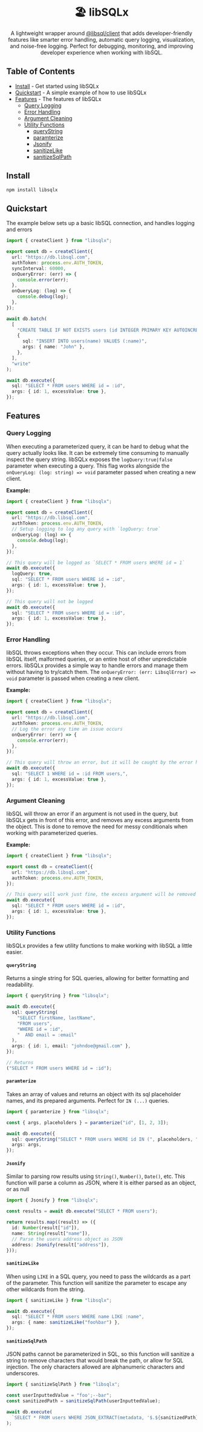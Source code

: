 <h1 align="center">🏖️ libSQLx</h1>
<p align="center">
  A lightweight wrapper around <a href="https://libsql.org">@libsql/client</a>
 that adds developer-friendly features like smarter error handling, automatic query logging, visualization, and noise-free logging. Perfect for debugging, monitoring, and improving developer experience when working with libSQL.
</p>

## Table of Contents

- [Install](#install) - Get started using libSQLx
- [Quickstart](#quickstart) - A simple example of how to use libSQLx
- [Features](#features) - The features of libSQLx
  - [Query Logging](#query-logging)
  - [Error Handling](#error-handling)
  - [Argument Cleaning](#argument-cleaning)
  - [Utility Functions](#utility-functions)
    - [queryString](#querystring)
    - [paramterize](#paramterize)
    - [Jsonify](#jsonify)
    - [sanitizeLike](#sanitizelike)
    - [sanitizeSqlPath](#sanitizesqlpath)

## Install

```bash
npm install libsqlx
```

## Quickstart

The example below sets up a basic libSQL connection, and handles logging and errors

```ts
import { createClient } from "libsqlx";

export const db = createClient({
  url: "https://db.libsql.com",
  authToken: process.env.AUTH_TOKEN,
  syncInterval: 60000,
  onQueryError: (err) => {
    console.error(err);
  },
  onQueryLog: (log) => {
    console.debug(log);
  },
});

await db.batch(
  [
    "CREATE TABLE IF NOT EXISTS users (id INTEGER PRIMARY KEY AUTOINCREMENT, name TEXT)",
    {
      sql: "INSERT INTO users(name) VALUES (:name)",
      args: { name: "John" },
    },
  ],
  "write"
);

await db.execute({
  sql: "SELECT * FROM users WHERE id = :id",
  args: { id: 1, excessValue: true },
});
```

## Features

### Query Logging

When executing a parameterized query, it can be hard to debug what the query actually looks like. It can be extremely time consuming to manually inspect the query string. libSQLx exposes the `logQuery:true|false` parameter when executing a query. This flag works alongside the `onQueryLog: (log: string) => void` parameter passed when creating a new client.

**Example:**

```ts
import { createClient } from "libsqlx";

export const db = createClient({
  url: "https://db.libsql.com",
  authToken: process.env.AUTH_TOKEN,
  // Setup logging to log any query with `logQuery: true`
  onQueryLog: (log) => {
    console.debug(log);
  },
});

// This query will be logged as `SELECT * FROM users WHERE id = 1`
await db.execute({
  logQuery: true,
  sql: "SELECT * FROM users WHERE id = :id",
  args: { id: 1, excessValue: true },
});

// This query will not be logged
await db.execute({
  sql: "SELECT * FROM users WHERE id = :id",
  args: { id: 1, excessValue: true },
});
```

### Error Handling

libSQL throws exceptions when they occur. This can include errors from libSQL itself, malformed queries, or an entire host of other unpredictable errors. libSQLx provides a simple way to handle errors and manage them without having to try/catch them. The `onQueryError: (err: LibsqlError) => void` parameter is passed when creating a new client.

**Example:**

```ts
import { createClient } from "libsqlx";

export const db = createClient({
  url: "https://db.libsql.com",
  authToken: process.env.AUTH_TOKEN,
  // Log the error any time an issue occurs
  onQueryError: (err) => {
    console.error(err);
  },
});

// This query will throw an error, but it will be caught by the error handler
await db.execute({
  sql: "SELECT 1 WHERE id = :id FROM users,",
  args: { id: 1, excessValue: true },
});
```

### Argument Cleaning

libSQL will throw an error if an argument is not used in the query, but libSQLx gets in front of this error, and removes any excess arguments from the object. This is done to remove
the need for messy conditionals when working with parameterized queries.

**Example:**

```ts
import { createClient } from "libsqlx";

export const db = createClient({
  url: "https://db.libsql.com",
  authToken: process.env.AUTH_TOKEN,
});

// This query will work just fine, the excess argument will be removed by libSQLx
await db.execute({
  sql: "SELECT * FROM users WHERE id = :id",
  args: { id: 1, excessValue: true },
});
```

### Utility Functions

libSQLx provides a few utility functions to make working with libSQL a little easier.

#### `queryString`

Returns a single string for SQL queries, allowing for better formatting and readability.

```ts
import { queryString } from "libsqlx";

await db.execute({
  sql: queryString(
    "SELECT firstName, lastName",
    "FROM users",
    "WHERE id = :id",
    "  AND email = :email"
  ),
  args: { id: 1, email: "johndoe@gmail.com" },
});

// Returns
("SELECT * FROM users WHERE id = :id");
```

#### `paramterize`

Takes an array of values and returns an object with its sql placeholder names, and its prepared arguments. Perfect for `IN (...)` queries.

```ts
import { paramterize } from "libsqlx";

const { args, placeholders } = paramterize("id", [1, 2, 3]);

await db.execute({
  sql: queryString("SELECT * FROM users WHERE id IN (", placeholders, ")"),
  args: args,
});
```

#### `Jsonify`

Similar to parsing row results using `String()`, `Number()`, `Date()`, etc. This function will parse a column as JSON, where it is either parsed as an object, or as null

```ts
import { Jsonify } from "libsqlx";

const results = await db.execute("SELECT * FROM users");

return results.map((result) => ({
  id: Number(result["id"]),
  name: String(result["name"]),
  // Parse the users address object as JSON
  address: Jsonify(result["address"]),
}));
```

#### `sanitizeLike`

When using `LIKE` in a SQL query, you need to pass the wildcards as a part of the parameter. This function will sanitize the parameter to escape any other wildcards from the string.

```ts
import { sanitizeLike } from "libsqlx";

await db.execute({
  sql: "SELECT * FROM users WHERE name LIKE :name",
  args: { name: sanitizeLike("foo%bar") },
});
```

#### `sanitizeSqlPath`

JSON paths cannot be parameterized in SQL, so this function will sanitize a string to remove characters that would break the path, or allow for SQL injection. The only
characters allowed are alphanumeric characters and underscores.

```ts
import { sanitizeSqlPath } from "libsqlx";

const userInputtedValue = "foo';--bar";
const sanitizedPath = sanitizeSqlPath(userInputtedValue);

await db.execute(
  `SELECT * FROM users WHERE JSON_EXTRACT(metadata, '$.${sanitizedPath}') IS NOT NULL`
);
```
